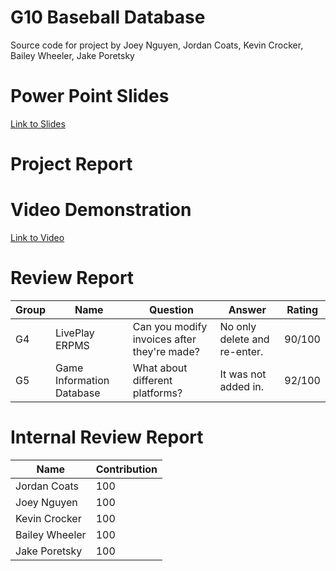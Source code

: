 # G10 Baseball Database
Source code for project by Joey Nguyen, Jordan Coats, Kevin Crocker, Bailey Wheeler, Jake Poretsky 

# Power Point Slides
[Link to Slides](https://github.com/josephnguyen545/Database_GUI/blob/master/project_files/Presentation%20Slides.pdf)


# Project Report


# Video Demonstration
[Link to Video](https://www.youtube.com/watch?v=9H_Iil9Ca-Y)

# Review Report
| Group | Name                      | Question                                    | Answer                       | Rating |
|-------|---------------------------|---------------------------------------------|------------------------------|--------|
| G4    | LivePlay ERPMS            | Can you modify invoices after they're made? | No only delete and re-enter. | 90/100 |
| G5    | Game Information Database | What about different platforms?             | It was not added in.         | 92/100 |

# Internal Review Report
| Name           | Contribution |
|----------------|--------------|
| Jordan Coats   | 100          |
| Joey Nguyen    | 100          |
| Kevin Crocker  | 100          |
| Bailey Wheeler | 100          |
| Jake Poretsky  | 100          |


